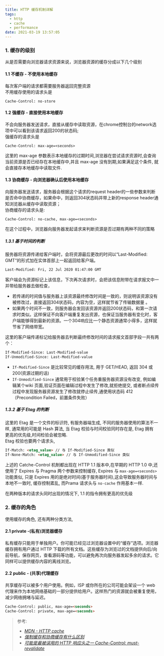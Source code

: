 ```yaml
---
title: HTTP 缓存机制详解
tags:
  - http
  - cache
  - performance
date: 2021-03-19 13:57:05
---
```


### 1. 缓存的级别
从是否需要向浏览器请求资源来说，浏览器资源的缓存分成以下几个级别
#### 1.1 不缓存 - 不使用本地缓存  
每次客户端的请求都需要服务器返回完整资源  
不用缓存使用的请求头是  

```
Cache-Control: no-store
```

#### 1.2 强缓存 - 直接使用本地缓存  
不会向服务器发送请求，直接从缓存中读取资源，在chrome控制台的network选项中可以看到该请求返回200的状态码;  
强缓存的请求头是

```
Cache-Control: max-age=<seconds>
```

这里的 max-age 参数表示本地缓存的过期时间,浏览器在尝试请求资源时,会查询当前资源是否已经存在本地缓存中,并且 max-age 没有到期,如果满足这个条件, 就会直接存本地缓存中读取文件.  

#### 1.3 协商缓存 - 向浏览器确认后使用本地缓存  
向服务器发送请求，服务器会根据这个请求的request header的一些参数来判断是否命中协商缓存，如果命中，则返回304状态码并带上新的response header通知浏览器从缓存中读取资源；  
协商缓存的请求头是:  

```
Cache-Control: no-cache, max-age=<seconds>
```

在这个过程中，浏览器向服务器发起请求来判断资源是否过期有两种不同的策略  

##### 1.3.1 基于时间的判断  

服务器将资源传递给客户端时，会将资源最后更改的时间以“Last-Modified: GMT”的形式加在实体首部上一起返回给客户端。

```html
Last-Modified: Fri, 22 Jul 2020 01:47:00 GMT
```

客户端会为资源标记上该信息，下次再次请求时，会把该信息附带在请求报文中一并带给服务器去做检查，
 - 若传递的时间值与服务器上该资源最终修改时间是一致的，则说明该资源没有被修改过，直接返回304状态码，内容为空，这样就节省了传输数据量 。
 - 如果两个时间不一致，则服务器会发回该资源并返回200状态码，和第一次请求时类似。这样保证不向客户端重复发出资源，也保证当服务器有变化时，客户端能够得到最新的资源。一个304响应比一个静态资源通常小得多，这样就节省了网络带宽。  

这里的客户端传递标记给服务器去判断最终修改时间的请求报文首部字段一共有两个：

``` html
If-Modified-Since: Last-Modified-value 
If-Unmodified-Since: Last-Modified-value 
```

- `If-Modified-Since` 是比较常见的缓存用法, 用于 GET/HEAD, 返回 304 或 200(资源过期的话)  
- `If-Unmodified-Since` 通常用于校验某个任务重服务器资源没有改变, 例如编辑某个wiki 页面,验证页面在编辑过程中发生了修改,就拒绝提交, 或者断点续传过程中发现服务器资源发生了修改就停止续传,通使用状态码 412 （Precondition Failed，前置条件失败）
  
##### 1.3.2 基于 Etag 的判断  
这里的 Etag 是一个文件的标识符, 有服务器端生成, 不同的服务器使用的算法不一样, 通常用的可能是 Hash 算法, 当 Etag 校验与时间校验同时存在是, Etag 拥有 更高的优先级,时间检验会被忽略.  
Etag  校验也要两个请求头,

```html
If-Match: <etag_value> // 与 If-Modified-Since 类似
If-None-Match: <etag_value> // 与 If-Unmodified-Since 类似
```


上述的 Catche-Control 机制都出现在 HTTP 1.1 版本中,在早期的 HTTP 1.0 中,还使用了 Expires 与 Pragma 两个参数来控制缓存, Expires 与  `max-age=<seconds>` 功能类似, 只是 Expires 用的是绝对时间(基于服务器时间),这会导致服务器时间与本地不一致时, 缓存控制紊乱, 而Prama 请求头与 `no-cache` 作用基本一样.  

在两种版本的请求头同时出现的情况下, 1.1 的指令拥有更高的优先级


### 2. 缓存的角色
使用缓存的角色, 还有两种分类方法,

#### 2.1 private -(私有)浏览器缓存  

私有缓存只能用于单独用户。你可能已经见过浏览器设置中的“缓存”选项。浏览器缓存拥有用户通过 HTTP 下载的所有文档。这些缓存为浏览过的文档提供向后/向前导航，保存网页，查看源码等功能，可以避免再次向服务器发起多余的请求。它同样可以提供缓存内容的离线浏览。

#### 2.2 public - (共享)代理缓存  

共享缓存可以被多个用户使用。例如，ISP 或你所在的公司可能会架设一个 web 代理来作为本地网络基础的一部分提供给用户。这样热门的资源就会被重复使用，减少网络拥堵与延迟。

```html
Cache-Control: public, max-age=<seconds>
Cache-Control: private, max-age=<seconds>
```


> 参考:  
> - *[MDN - HTTP cache](https://developer.mozilla.org/zh-CN/docs/Web/HTTP/Caching)*  
> - *[强制缓存和协商缓存有什么区别](https://www.jianshu.com/p/1a1536ab01f1)*  
> - *[可能是最被误用的 HTTP 响应头之一 Cache-Control: must-revalidate](https://zhuanlan.zhihu.com/p/60357719)*  

